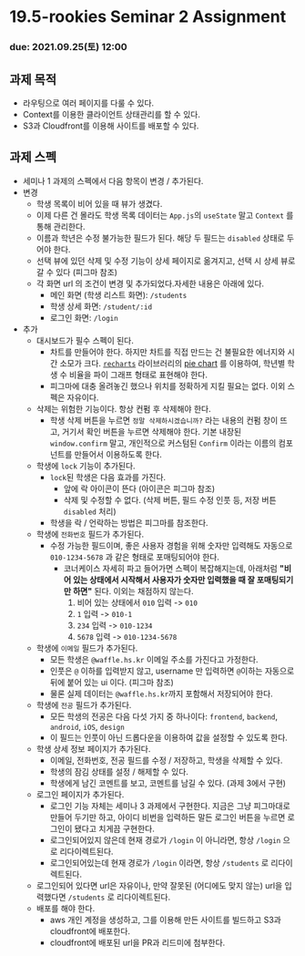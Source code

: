 19.5-rookies Seminar 2 Assignment
================================

### **due: 2021.09.25(토) 12:00**

## 과제 목적
- 라우팅으로 여러 페이지를 다룰 수 있다.
- Context를 이용한 클라이언트 상태관리를 할 수 있다.
- S3과 Cloudfront를 이용해 사이트를 배포할 수 있다.

## 과제 스펙
- 세미나 1 과제의 스펙에서 다음 항목이 변경 / 추가된다.
- 변경
    - 학생 목록이 비어 있을 때 뷰가 생겼다.
    - 이제 다른 건 몰라도 학생 목록 데이터는 `App.js`의 `useState` 말고 `Context` 를 통해 관리한다.
    - 이름과 학년은 수정 불가능한 필드가 된다. 해당 두 필드는 `disabled` 상태로 두어야 한다.
    - 선택 뷰에 있던 삭제 및 수정 기능이 상세 페이지로 옮겨지고, 선택 시 상세 뷰로 갈 수 있다 (피그마 참조)
    - 각 화면 url 의 조건이 변경 및 추가되었다.자세한 내용은 아래에 있다.
      - 메인 화면 (학생 리스트 화면): `/students`
      - 학생 상세 화면: `/student/:id`
      - 로그인 화면: `/login`
- 추가
    - 대시보드가 필수 스펙이 된다.
      - 차트를 만들어야 한다. 하지만 차트를 직접 만드는 건 불필요한 에너지와 시간 소모가 크다. [`recharts`](https://recharts.org/en-US/) 라이브러리의 [pie chart](https://recharts.org/en-US/api/PieChart) 를 이용하여, 학년별 학생 수 비율을 파이 그래프 형태로 표현해야 한다.
      - 피그마에 대충 올려놓긴 했으나 위치를 정확하게 지킬 필요는 없다. 이외 스펙은 자유이다.
    - 삭제는 위험한 기능이다. 항상 컨펌 후 삭제해야 한다.
      - 학생 삭제 버튼을 누르면 `정말 삭제하시겠습니까?` 라는 내용의 컨펌 창이 뜨고, 거기서 확인 버튼을 누르면 삭제해야 한다. 기본 내장된 `window.confirm` 말고, 개인적으로 커스텀된 `Confirm` 이라는 이름의 컴포넌트를 만들어서 이용하도록 한다.
    - 학생에 `lock` 기능이 추가된다.
      - `lock`된 학생은 다음 효과를 가진다.
          - 앞에 락 아이콘이 뜬다 (아이콘은 피그마 참조)
          - 삭제 및 수정할 수 없다. (삭제 버튼, 필드 수정 인풋 등, 저장 버튼 `disabled` 처리)
      - 학생을 락 / 언락하는 방법은 피그마를 참조한다.  
    - 학생에 `전화번호` 필드가 추가된다.
      - 수정 가능한 필드이며, 좋은 사용자 경험을 위해 숫자만 입력해도 자동으로 `010-1234-5678` 과 같은 형태로 포매팅되어야 한다.
        - 코너케이스 자세히 파고 들어가면 스펙이 복잡해지는데, 아래처럼 **"비어 있는 상태에서 시작해서 사용자가 숫자만 입력했을 때 잘 포매팅되기만 하면"** 된다. 이외는 채점하지 않는다.
          1. 비어 있는 상태에서 `010` 입력 -> `010`
          1. `1` 입력 -> `010-1`
          1. `234` 입력 -> `010-1234`
          1. `5678` 입력 -> `010-1234-5678`
    - 학생에 `이메일` 필드가 추가된다.
      - 모든 학생은 `@waffle.hs.kr` 이메일 주소를 가진다고 가정한다.
      - 인풋은 `@` 이하를 입력받지 않고, username 만 입력하면 `@`이하는 자동으로 뒤에 붙어 있는 ui 이다. (피그마 참조)
      - 물론 실제 데이터는 `@waffle.hs.kr`까지 포함해서 저장되어야 한다.
    - 학생에 `전공` 필드가 추가된다.
      - 모든 학생의 전공은 다음 다섯 가지 중 하나이다: `frontend`, `backend`, `android`, `iOS`, `design`
      - 이 필드는 인풋이 아닌 드롭다운을 이용하여 값을 설정할 수 있도록 한다.
    - 학생 상세 정보 페이지가 추가된다.
      - 이메일, 전화번호, 전공 필드를 수정 / 저장하고, 학생을 삭제할 수 있다.
      - 학생의 잠김 상태를 설정 / 해제할 수 있다.
      - 학생에게 남긴 코멘트를 보고, 코멘트를 남길 수 있다. (과제 3에서 구현)
    - 로그인 페이지가 추가된다.
      - 로그인 기능 자체는 세미나 3 과제에서 구현한다. 지금은 그냥 피그마대로 만들어 두기만 하고, 아이디 비번을 입력하든 말든 로그인 버튼을 누르면 로그인이 됐다고 치게끔 구현한다.
      - 로그인되어있지 않은데 현재 경로가 `/login` 이 아니라면, 항상 `/login` 으로 리다이렉트된다.
      - 로그인되어있는데 현재 경로가 `/login` 이라면, 항상 `/students` 로 리다이렉트된다.
    - 로그인되어 있다면 url은 자유이나, 만약 잘못된 (어디에도 맞지 않는) url을 입력했다면 `/students` 로 리다이렉트된다.
    - 배포를 해야 한다.
      - aws 개인 계정을 생성하고, 그를 이용해 만든 사이트를 빌드하고 S3과 cloudfront에 배포한다.
      - cloudfront에 배포된 url을 PR과 리드미에 첨부한다.
